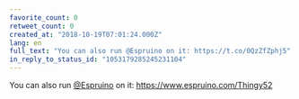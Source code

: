 ```yaml
---
favorite_count: 0
retweet_count: 0
created_at: "2018-10-19T07:01:24.000Z"
lang: en
full_text: "You can also run @Espruino on it: https://t.co/0QzZfZphj5"
in_reply_to_status_id: "1053179285245231104"
---
```


You can also run [@Espruino](https://twitter.com/Espruino) on it:
<https://www.espruino.com/Thingy52>
